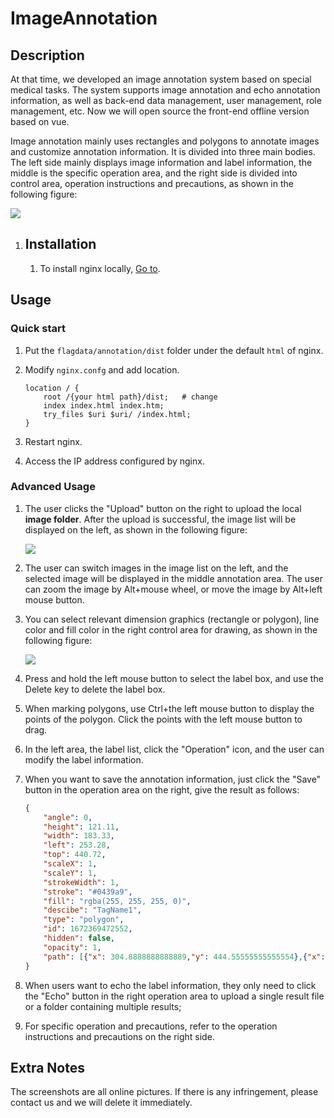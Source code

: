 # ImageAnnotation

## Description

At that time, we developed an image annotation system based on special medical tasks. The system supports image annotation and echo annotation information, as well as back-end data management, user management, role management, etc. Now we will open source the front-end offline version based on vue.

Image annotation mainly uses rectangles and polygons to annotate images and customize annotation information. It is divided into three main bodies. The left side mainly displays image information and label information, the middle is the specific operation area, and the right side is divided into control area, operation instructions and precautions, as shown in the following figure:

![](https://dorc.baai.ac.cn/imgs/projects/dorc-label-offline/11.png)

1. ## Installation

   1. To install nginx locally, [Go to](http://nginx.org/).

## Usage

### Quick start

1. Put the `flagdata/annotation/dist` folder under the default `html` of nginx.

2. Modify `nginx.confg` and add location.

   ```
   location / {
       root /{your html path}/dist;   # change
       index index.html index.htm;
       try_files $uri $uri/ /index.html;
   }
   ```

3. Restart nginx.

4. Access the IP address configured by nginx.

### Advanced Usage

1. The user clicks the "Upload" button on the right to upload the local **image folder**. After the upload is successful, the image list will be displayed on the left, as shown in the following figure:

   ![](https://dorc.baai.ac.cn/imgs/projects/dorc-label-offline/12.png)

2. The user can switch images in the image list on the left, and the selected image will be displayed in the middle annotation area. The user can zoom the image by Alt+mouse wheel, or move the image by Alt+left mouse button.

3. You can select relevant dimension graphics (rectangle or polygon), line color and fill color in the right control area for drawing, as shown in the following figure:

   ![](https://dorc.baai.ac.cn/imgs/projects/dorc-label-offline/13.png)

4. Press and hold the left mouse button to select the label box, and use the Delete key to delete the label box.

2. When marking polygons, use Ctrl+the left mouse button to display the points of the polygon. Click the points with the left mouse button to drag.

3. In the left area, the label list, click the "Operation" icon, and the user can modify the label information.

7. When you want to save the annotation information, just click the "Save" button in the operation area on the right, give the result as follows:

   ```json
   {
       "angle": 0,
       "height": 121.11,
       "width": 183.33,
       "left": 253.28,
       "top": 440.72,
       "scaleX": 1,
       "scaleY": 1,
       "strokeWidth": 1,
       "stroke": "#0439a9",
       "fill": "rgba(255, 255, 255, 0)",
       "descibe": "TagName1",
       "type": "polygon",
       "id": 1672369472552,
       "hidden": false,
       "opacity": 1,
       "path": [{"x": 304.8888888888889,"y": 444.55555555555554},{"x": 262.6666666666667,"y": 485.6666666666667},{"x": 263.77777777777777,"y": 535.6666666666666},{"x": 253.77777777777777,"y": 562.3333333333334},{"x": 341.55555555555554,"y": 550.1111111111111},{"x": 437.1111111111111,"y": 522.3333333333334},{"x": 398.22222222222223,"y": 460.1111111111111},{"x": 349.33333333333337,"y": 441.22222222222223}]
   }
   ```
   
8. When users want to echo the label information, they only need to click the "Echo" button in the right operation area to upload a single result file or a folder containing multiple results;

9. For specific operation and precautions, refer to the operation instructions and precautions on the right side.

## Extra Notes

The screenshots are all online pictures. If there is any infringement, please contact us and we will delete it immediately.